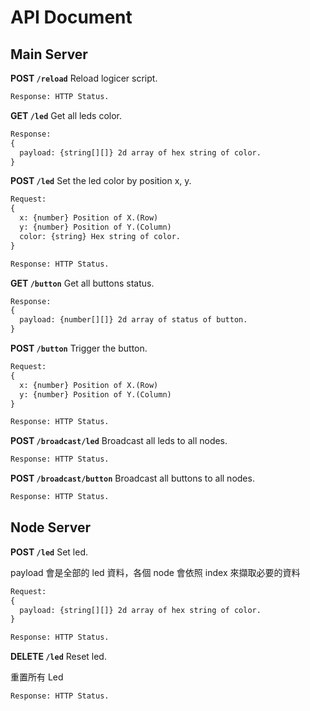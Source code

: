 # API Document

## Main Server

**POST `/reload`** Reload logicer script.

```latex
Response: HTTP Status.
```

**GET `/led`** Get all leds color.

```latex
Response:
{
  payload: {string[][]} 2d array of hex string of color.
}
```

**POST `/led`** Set the led color by position x, y.

```latex
Request:
{
  x: {number} Position of X.(Row)
  y: {number} Position of Y.(Column)
  color: {string} Hex string of color.
}

Response: HTTP Status.
```

**GET `/button`** Get all buttons status.

```latex
Response:
{
  payload: {number[][]} 2d array of status of button.
}
```

**POST `/button`** Trigger the button.

```latex
Request:
{
  x: {number} Position of X.(Row)
  y: {number} Position of Y.(Column)
}

Response: HTTP Status.
```

**POST `/broadcast/led`** Broadcast all leds to all nodes.

```latex
Response: HTTP Status.
```

**POST `/broadcast/button`** Broadcast all buttons to all nodes.

```latex
Response: HTTP Status.
```

## Node Server

**POST `/led`** Set led.

payload 會是全部的 led 資料，各個 node 會依照 index 來擷取必要的資料

```latex
Request:
{
  payload: {string[][]} 2d array of hex string of color.
}

Response: HTTP Status.
```

**DELETE `/led`** Reset led.

重置所有 Led

```latex
Response: HTTP Status.
```